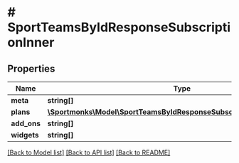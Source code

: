# # SportTeamsByIdResponseSubscriptionInner

## Properties

Name | Type | Description | Notes
------------ | ------------- | ------------- | -------------
**meta** | **string[]** |  | [optional]
**plans** | [**\Sportmonks\Model\SportTeamsByIdResponseSubscriptionInnerPlansInner[]**](SportTeamsByIdResponseSubscriptionInnerPlansInner.md) |  | [optional]
**add_ons** | **string[]** |  | [optional]
**widgets** | **string[]** |  | [optional]

[[Back to Model list]](../../README.md#models) [[Back to API list]](../../README.md#endpoints) [[Back to README]](../../README.md)
